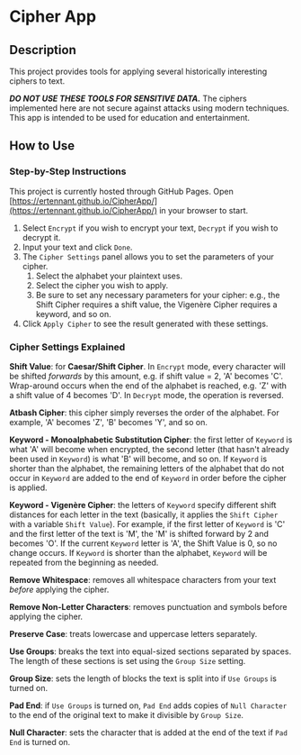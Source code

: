 # Cipher App 

## Description 

This project provides tools for applying several historically interesting ciphers to text. 

***DO NOT USE THESE TOOLS FOR SENSITIVE DATA.*** The ciphers implemented here are not secure against attacks using modern techniques. This app is intended to be used for education and entertainment. 

## How to Use 

### Step-by-Step Instructions 

This project is currently hosted through GitHub Pages. Open [https://ertennant.github.io/CipherApp/](https://ertennant.github.io/CipherApp/) in your browser to start. 
1. Select `Encrypt` if you wish to encrypt your text, `Decrypt` if you wish to decrypt it. 
2. Input your text and click `Done`. 
3. The `Cipher Settings` panel allows you to set the parameters of your cipher. 
    1. Select the alphabet your plaintext uses. 
    2. Select the cipher you wish to apply. 
    3. Be sure to set any necessary parameters for your cipher: e.g., the Shift Cipher requires a shift value, the Vigenère Cipher requires a keyword, and so on. 
4. Click `Apply Cipher` to see the result generated with these settings. 

### Cipher Settings Explained 

**Shift Value**: for **Caesar/Shift Cipher**. In `Encrypt` mode, every character will be shifted *forwards* by this amount, e.g. if shift value = 2, 'A' becomes 'C'. Wrap-around occurs when the end of the alphabet is reached, e.g. 'Z' with a shift value of 4 becomes 'D'. In `Decrypt` mode, the operation is reversed. 

**Atbash Cipher**: this cipher simply reverses the order of the alphabet. For example, 'A' becomes 'Z', 'B' becomes 'Y', and so on. 

**Keyword - Monoalphabetic Substitution Cipher**: the first letter of `Keyword` is what 'A' will become when encrypted, the second letter (that hasn't already been used in `Keyword`) is what 'B' will become, and so on. If `Keyword` is shorter than the alphabet, the remaining letters of the alphabet that do not occur in `Keyword` are added to the end of `Keyword` in order before the cipher is applied. 

**Keyword - Vigenère Cipher**: the letters of `Keyword` specify different shift distances for each letter in the text (basically, it applies the `Shift Cipher` with a variable `Shift Value`). For example, if the first letter of `Keyword` is 'C' and the first letter of the text is 'M', the 'M' is shifted forward by 2 and becomes 'O'. If the current `Keyword` letter is 'A', the Shift Value is 0, so no change occurs. If `Keyword` is shorter than the alphabet, `Keyword` will be repeated from the beginning as needed. 

**Remove Whitespace**: removes all whitespace characters from your text *before* applying the cipher. 

**Remove Non-Letter Characters**: removes punctuation and symbols before applying the cipher. 

**Preserve Case**: treats lowercase and uppercase letters separately. 

**Use Groups**: breaks the text into equal-sized sections separated by spaces. The length of these sections is set using the `Group Size` setting. 

**Group Size**: sets the length of blocks the text is split into if `Use Groups` is turned on. 

**Pad End**: if `Use Groups` is turned on, `Pad End` adds copies of `Null Character` to the end of the original text to make it divisible by `Group Size`. 

**Null Character**: sets the character that is added at the end of the text if `Pad End` is turned on. 

